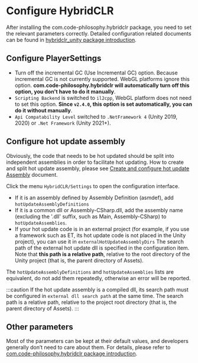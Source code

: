 # Configure HybridCLR

After installing the com.code-philosophy.hybridclr package, you need to set the relevant parameters correctly. Detailed configuration related documents can be found in [hybridclr_unity package introduction](../basic/com.code-philosophy.hybridclr.md).

## Configure PlayerSettings

- Turn off the incremental GC (Use Incremental GC) option. Because incremental GC is not currently supported. WebGL platforms ignore this option. **com.code-philosophy.hybridclr will automatically turn off this option, you don't have to do it manually**.
- `Scripting Backend` is switched to `il2cpp`, WebGL platform does not need to set this option. **Since `v2.4.0`, this option is set automatically, you can do it without manually**.
- `Api Compatability Level` switched to `.NetFramework 4` (Unity 2019, 2020) or `.Net Framework` (Unity 2021+).

## Configure hot update assembly

Obviously, the code that needs to be hot updated should be split into independent assemblies in order to facilitate hot updating. How to create and split hot update assembly, please see [Create and configure hot update Assembly](../basic/hotupdateassemblysetting.md) document.

Click the menu `HybridCLR/Settings` to open the configuration interface.

- If it is an assembly defined by Assembly Definition (asmdef), add `hotUpdateAssemblyDefinitions`
- If it is a common dll or Assembly-CSharp.dll, add the assembly name (excluding the '.dll' suffix, such as Main, Assembly-CSharp) to `hotUpdateAssemblies`.
- If your hot update code is in an external project (for example, if you use a framework such as ET, its hot update code is not placed in the Unity project), you can use it in `externalHotUpdateAssemblyDirs`
The search path of the external hot update dll is specified in the configuration item. Note that **this path is a relative path**, relative to the root directory of the Unity project (that is, the parent directory of Assets).

The `hotUpdateAssemblyDefinitions` and `hotUpdateAssemblies` lists are equivalent, do not add them repeatedly, otherwise an error will be reported.

:::caution
If the hot update assembly is a compiled dll, its search path must be configured in `external dll search path` at the same time. The search path is a relative path, relative to the project root directory (that is, the parent directory of Assets).
:::

## Other parameters

Most of the parameters can be kept at their default values, and developers generally don’t need to care about them. For details, please refer to [com.code-philosophy.hybridclr package introduction](../basic/com.code-philosophy.hybridclr.md).

